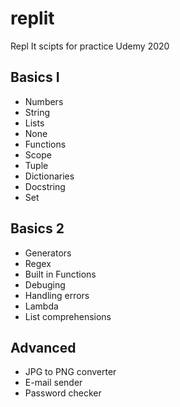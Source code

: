 # replit
Repl It scipts for practice Udemy 2020
<h2>Basics I</h2>
  <ul>
    <li>Numbers</li>
    <li>String</li>
    <li>Lists</li>
    <li>None</li>
    <li>Functions</li>
    <li>Scope</li>
    <li>Tuple</li>
    <li>Dictionaries</li>
    <li>Docstring</li>
    <li>Set</li>
  </ul>
  <h2>Basics 2</h2>
  <ul>
    <li>Generators</li>
    <li>Regex</li>
    <li>Built in Functions</li>
    <li>Debuging</li>
    <li>Handling errors</li>
    <li>Lambda</li>
    <li>List comprehensions</li>
  </ul>
  <h2>Advanced</h2>
  <ul>
    <li>JPG to PNG converter</li>
    <li>E-mail sender</li>
    <li>Password checker</li>
  </ul>